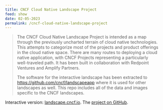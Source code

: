 ```yaml
---
title: CNCF Cloud Native Landscape Project
feed: show
date: 02-05-2023
permalink: /cncf-cloud-native-landscape-project
---
```


> The CNCF Cloud Native Landscape Project is intended as a map through the previously uncharted terrain of cloud native technologies. This attempts to categorize most of the projects and product offerings in the cloud native space. There are many routes to deploying a cloud native application, with CNCF Projects representing a particularly well-traveled path. It has been built in collaboration with Redpoint Ventures and Amplify Partners.
> 
> The software for the interactive landscape has been extracted to https://github.com/cncf/landscapeapp where it is used for other landscapes as well. This repo includes all of the data and images specific to the CNCF landscapes.

Interactive version: [landscape.cncf.io](https://landscape.cncf.io/).
The [project on GitHub](https://github.com/cncf/landscape).